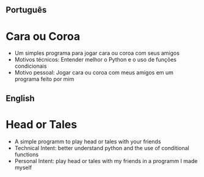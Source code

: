 <h2>Português</h2>
<h1>Cara ou Coroa</h1>
<ul>
  <li>Um simples programa para jogar cara ou coroa com seus amigos
  <li>Motivos técnicos: Entender melhor o Python e o uso de funções condicionais
  <li>Motivo pessoal: Jogar cara ou coroa com meus amigos em um programa feito por mim
</ul>

<h2>English</h2>
<h1>Head or Tales</h1>
<ul>
  <li>A simple programm to play head or tales with your friends
  <li>Technical Intent: better understand python and the use of conditional functions
  <li>Personal Intent: play head or tales with my friends in a programm I made myself
</ul>
